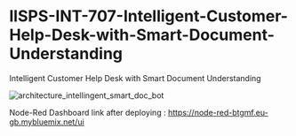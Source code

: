 # llSPS-INT-707-Intelligent-Customer-Help-Desk-with-Smart-Document-Understanding
Intelligent Customer Help Desk with Smart Document Understanding

![architecture_intellingent_smart_doc_bot](https://user-images.githubusercontent.com/41298650/82357189-5c84e400-9a22-11ea-8cb3-b6da674f3b38.png)



Node-Red Dashboard link after deploying : https://node-red-btgmf.eu-gb.mybluemix.net/ui
